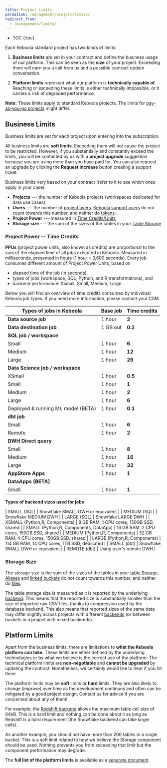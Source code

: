 ```yaml
---
title: Project Limits
permalink: /management/project/limits/
redirect_from:
  - /management/limits/
---
```


* TOC
{:toc}

Each Keboola standard project has two kinds of limits:  

1. **Business limits** are set in your contract and define the business usage of our platform. 
This can be seen as the **size** of your project. Exceeding them will earn you a call from us 
and a possible contract update conversation. 

2. **Platform limits** represent what our platform is **technically capable of**. Reaching or exceeding 
these limits is either technically impossible, or it carries a risk of degraded performance.

**Note:** These limits apply to standard Keboola projects. The limits for [pay-as-you-go projects](/management/payg-project/) might differ.

## Business Limits

Business limits are set for each project upon entering into the subscription. 

All business limits are **soft limits**. Exceeding them will not cause the project to be restricted. 
However, if you substantially and constantly exceed the limits, you will be contacted by us with a **project 
upgrade** suggestion because you are using more than you have paid for. 
You can also request an upgrade by clicking the **Request Increase** button creating a support ticket. 

Business limits vary based on your contract (refer to it to see which ones apply in your case):

- **Projects** --- the number of Keboola projects (workspaces dedicated for data use cases)
- **Users** --- the number of [project users](/management/project/users).
[Keboola support users](/management/support/#keboola-support-users) do not count towards this number, 
and neither do [tokens](/management/project/tokens). 
- **Project Power** --- measured in [Time Credits/Units](#project-power---time-credits)
- **Storage size** --- the sum of the sizes of the tables in your [Table Storage](/storage)

### Project Power -- Time Credits

**PPUs** (project power units, also known as credits) are proportional to the sum of the elapsed time of all jobs executed in Keboola. 
Measured in milliseconds, presented in hours (1 hour = 3,600 seconds). Every job consumes different amount of Project Power Units,
based on 

- elapsed time of the job (in seconds), 
- types of jobs (workspace, SQL, Python, and R transformations), and 
- backend performance: Xsmall, Small, Medium, Large.

Below you will find an overview of time credits consumed by individual Keboola job types. 
If you need more information, please contact your CSM.

| Types of jobs in Keboola              | Base job                | Time credits          |
|---------------------------------------|-------------------------|-----------------------|
| **Data source job**                    | 1 hour                  | **2**                 |
| **Data destination job**              | 1 GB out                | **0.2**               |  
| **SQL job / workspace**               |                         |                       |
| Small                                 | 1 hour                  | **6**                 |
| Medium                                | 1 hour                  | **12**                |
| Large                                 | 1 hour                  | **26**                |
| **Data Science job / workspace**      |                         |                       |
| XSmall                                | 1 hour                  | **0.5**               |
| Small                                 | 1 hour                  | **1**                 |
| Medium                                | 1 hour                  | **2**                 |
| Large                                 | 1 hour                  | **6**                 |
| Deployed & running ML model (BETA)    | 1 hour                  | **0.1**               |
| **dbt job**                           |                         |                       |
| Small                                 | 1 hour                  | **6**                 |
| Remote                                | 1 hour                  | **2**                 |
| **DWH Direct query**                  |                         |                       |
| Small                                 | 1 hour                  | **8**                 |
| Medium                                | 1 hour                  | **16**                |
| Large                                 | 1 hour                  | **32**                |
| **AppStore Apps**                     | 1 hour                  | **1**                 |
| **DataApps (BETA)**                   |                         |                       |
| Small                                 | 1 hour                  | **1**                 |

**Types of backend sizes used for jobs**

| SMALL (SQL)                           | Snowflake SMALL DWH or equivalent               |
| MEDIUM (SQL)                          | Snowflake MEDIUM DWH                            |
| LARGE (SQL)                           | Snowflake LARGE DWH                             |
| XSMALL (Python,R, Components)         | 8 GB RAM, 1 CPU cores, 150GB SSD, shared        |
| SMALL (Python,R, Components, DataApp) | 16 GB RAM, 2 CPU cores, 150GB SSD, shared       |
| MEDIUM (Python,R, Components)         | 32 GB RAM, 4 CPU cores, 150GB SSD, shared       |
| LARGE (Python,R, Components)          | 114 GB RAM, 14 CPU cores, 1TB SSD, dedicated    |
| SMALL (dbt)                           | Snowflake SMALL DWH or equivalent               |
| REMOTE (dbt)                          | Using user's remote DWH                         |

### Storage Size
The storage size is the sum of the sizes of the tables in your [table Storage](/storage/). 
[Aliases](/storage/tables/#aliases) and [linked buckets](/catalog/) do 
not count towards this number, and neither do [files](/storage/files/).

The table storage size is measured as it is reported by the underlying [backend](/storage/#backend-properties). 
This means that the reported size is substantially smaller than the size of imported raw CSV files, thanks to 
compression used by the database backend. This also means that reported sizes of the same data may differ slightly 
across projects with different [backends](/storage/#backend-properties) (or between buckets in a project
with mixed backends).

## Platform Limits
Apart from the business limits, there are limitations to **what the Keboola platform can take**. These limits 
are either defined by the underlying technologies or by what we believe is the correct use of the platform. 
The technical platform limits are **non-negotiable** and **cannot be upgraded** by updating the contract. 
Nonetheless, we certainly would like to hear if you hit them. 

The platform limits may be **soft** limits or **hard** limits. They are also likely to change (improve) over time as the 
development continues and often can be mitigated by a good project design. Contact us for advice if you are 
concerned about any of them!

For example, the [Redshift backend](/storage/#backend-properties) allows the maximum table cell size of 64kB. This
is a hard limit and nothing can be done about it as long as Redshift is a hard requirement (the Snowflake backend 
can take larger cells). 

As another example, you should not have more than 200 tables in a single bucket. This is a soft limit related to
how we believe the Storage component should be used. Nothing prevents you from exceeding that limit but the 
component performance may degrade. 

The **full list of the platform limits** is available as a 
[separate document](https://docs.google.com/a/keboola.com/spreadsheets/d/1SqUE6vS5Nq0MmB6Kdw5DyuPjlbyXJ0zMDoGDU5cOfSI/edit?usp=sharing).
